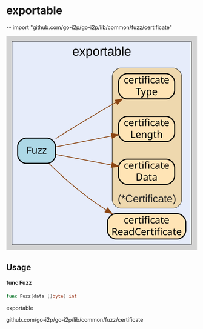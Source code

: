 # exportable
--
    import "github.com/go-i2p/go-i2p/lib/common/fuzz/certificate"

![exportable.svg](exportable.svg)



## Usage

#### func  Fuzz

```go
func Fuzz(data []byte) int
```



exportable 

github.com/go-i2p/go-i2p/lib/common/fuzz/certificate
